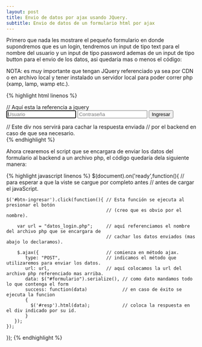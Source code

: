 ```yaml
---
layout: post
title: Envio de datos por ajax usando JQuery.
subtitle: Envio de datos de un formulario html por ajax
---
```


Primero que nada les mostrare el pequeño formulario en donde supondremos que es un login, tendremos un input de tipo text para el nombre del usuario y un input de tipo password ademas de un input de tipo button para el envio de los datos, asi quedaria mas o menos el código:

NOTA: es muy importante que tengan JQuery referenciado ya sea por CDN o en archivo local y tener instalado un servidor local para poder correr php (xamp, lamp, wamp etc.).

{% highlight html linenos %}
<!DOCTYPE html>
<html lang="es">
  <head>
	<meta charset="UTF-8" />
   	<title> Acción onclick en js </title>
   	// Aquí esta la referencia a jquery
   	<script src="//code.jquery.com/jquery-1.11.2.min.js"></script>
  </head>
  <body>
	<form method="post" id="formulario">
		<input type="text" name="usuario" placeholder="Usuario" autofocus/>
		<input type="password" name="contrasena" placeholder="Contraseña"/>
		<input type="button" id="btn-ingresar" value="Ingresar" />
	</form>
	// Este div nos servirá para cachar la respuesta enviada 
	// por el backend en caso de que sea necesario.
	<div id="resp"></div>
  </body>
</html>
{% endhighlight %}

Ahora crearemos el script que se encargara de enviar los datos del formulario al backend a un archivo php, el código quedaría dela siguiente manera:

{% highlight javascript linenos %}
$(document).on('ready',function(){ // para esperar a que la viste se cargue por completo antes
                                   // antes de cargar el javaScript.
      
    $('#btn-ingresar').click(function(){ // Esta función se ejecuta al presionar el botón
                                         // (creo que es obvio por el nombre).

        var url = "datos_login.php";     // aquí referenciamos el nombre del archivo php que se encargara de
                                         // cachar los datos enviados (mas abajo lo declaramos).

        $.ajax({                         // comienza en método ajax.
           type: "POST",                 // indicamos el método que utilizaremos para enviar los datos.
           url: url,                     // aquí colocamos la url del archivo php referenciado mas arriba.
           data: $("#formulario").serialize(), // como dato mandamos todo lo que contenga el form
           success: function(data)             // en caso de éxito se ejecuta la funcion
           {
             $('#resp').html(data);            // coloca la respuesta en el div indicado por su id.      
           }
       });
    });
});
{% endhighlight %}


